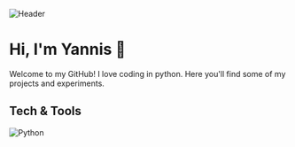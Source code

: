 ![Header](https://yourimageurl.com/banner.png)

# Hi, I'm Yannis 👋

Welcome to my GitHub! I love coding in python. Here you'll find some of my projects and experiments.

## Tech & Tools

![Python](https://img.shields.io/badge/Python-3776AB?style=for-the-badge&logo=python&logoColor=white)
